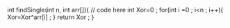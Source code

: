int findSingle(int n, int arr[]){
        // code here
        int Xor=0 ;
        for(int i =0 ; i<n ; i++){
            Xor=Xor^arr[i] ;
        }
        return Xor ;
    }
